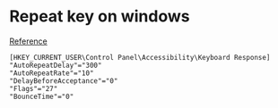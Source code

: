 # Repeat key on windows

[Reference](https://ludditus.com/2016/07/15/microsoft-the-keyboard-repeat-rate-and-sleeping-how-to-work-around-their-idiocy/)

```
[HKEY_CURRENT_USER\Control Panel\Accessibility\Keyboard Response]
"AutoRepeatDelay"="300"
"AutoRepeatRate"="10"
"DelayBeforeAcceptance"="0"
"Flags"="27"
"BounceTime"="0"
```
